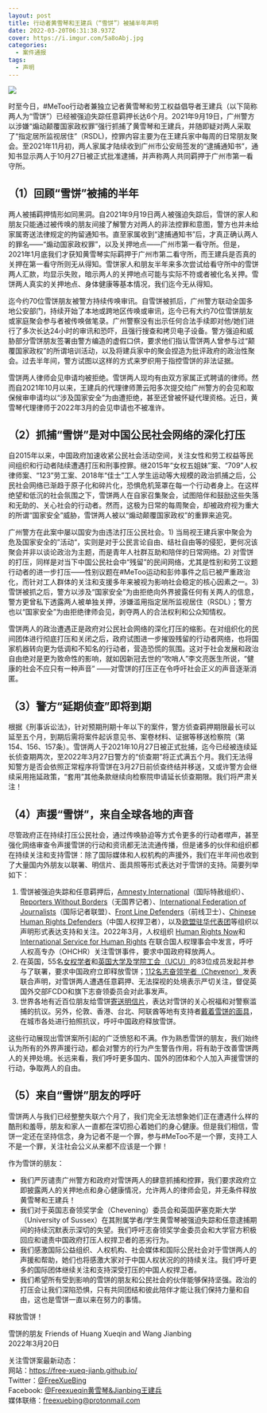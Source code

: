 ```yaml
---
layout: post
title: 行动者黄雪琴和王建兵（“雪饼”）被捕半年声明
date: 2022-03-20T06:31:38.937Z
cover: https://i.imgur.com/5a8oAbj.jpg
categories:
  - 案件通报
tags:
  - 声明
---
```

![](https://i.imgur.com/5a8oAbj.jpg)

时至今日，#MeToo行动者兼独立记者黄雪琴和劳工权益倡导者王建兵（以下简称两人为“雪饼”）已经被强迫失踪任意羁押长达6个月。2021年9月19日，广州警方以涉嫌“煽动颠覆国家政权罪”强行抓捕了黄雪琴和王建兵，并随即疑对两人采取了“指定居所监视居住”（RSDL)，控罪内容主要为在王建兵家中每周的日常朋友聚会。至2021年11月初，两人家属才陆续收到广州市公安局签发的“逮捕通知书”，通知书显示两人于10月27日被正式批准逮捕，并声称两人共同羁押于广州市第一看守所。

<!-- more -->

## （1）回顾“雪饼”被捕的半年

两人被捕羁押情形如同黑洞。自2021年9月19日两人被强迫失踪后，雪饼的家人和朋友只能通过被传唤的朋友间接了解警方对两人的非法控罪和意图，警方也并未给家属寄送法律规定的拘留通知书。直至家属收到“逮捕通知书”后，才真正确认两人的罪名——“煽动国家政权罪”，以及关押地点——广州市第一看守所。但是，2021年1月底我们才获知黄雪琴实际羁押于广州市第二看守所，而王建兵是否真的关押在第一看守所则无从得知。雪饼家人和朋友半年来多次尝试给看守所中的雪饼两人汇款，均显示失败，暗示两人的关押地点可能与实际不符或者被化名关押。雪饼两人真实的关押地点、身体健康等基本情况，我们迄今无从得知。

迄今约70位雪饼朋友被警方持续传唤审讯。自雪饼被抓后，广州警方联动全国多地公安部门，持续开始了本地或跨地区传唤或审讯，迄今已有大约70位雪饼朋友或家庭聚会参与者被传唤做笔录。广州警察没有出示任何合法手续即对他/她们进行了多次长达24小时的审讯和恐吓，且强行搜查和拷贝电子设备。警方强迫和威胁部分雪饼朋友签署由警方编造的虚假口供，要求他们指认雪饼两人曾参与过“颠覆国家政权”的所谓培训活动，以及将建兵家中的聚会捏造为批评政府的政治性聚会。过去半年间，警方试图以这样的方式来罗织用于指控雪饼的非法证据。

雪饼两人律师会见申请均被拒绝。雪饼两人现均有由双方家属正式聘请的律师。然而自2021年10月以来，王建兵的代理律师萧云阳多次提交给广州警方的会见和取保候审申请均以“涉及国家安全”为由遭拒绝，甚至还曾被怀疑代理资格。近日，黄雪琴代理律师于2022年3月的会见申请也不被准许。

## （2）抓捕“雪饼”是对中国公民社会网络的深化打压

自2015年以来，中国政府加速收紧公民社会活动空间，关注女性和劳工权益等民间组织和行动者陆续遭遇打压和刑事控罪。继2015年“女权五姐妹”案、“709”人权律师案、“123”劳工案、2018年“佳士”工人学生运动等大规模的政治抓捕之后，公民社会网络已渐趋于原子化和碎片化，恐惧危机笼罩在每一个行动者身上。在这样绝望和低沉的社会氛围之下，雪饼两人在自家召集聚会，试图陪伴和鼓励这些失落和无助的、关心社会的行动者。然而，这极为日常的每周聚会，却被政府视为重大的所谓“国家安全”威胁，雪饼两人被以“煽动颠覆国家政权”的重罪来追究。

广州警方在此案中屡以国安为由违法打压公民社会。1) 当局视王建兵家中聚会为危及国家安全的”活动“，实则是对于公民言论自由、结社自由等的侵犯，更何况该聚会并非以谈论政治为主题，而是青年人社群互助和陪伴的日常网络。2) 对雪饼的打压，同样是对当下中国公民社会中“残留”的民间网络，尤其是性别和劳工议题行动者的进一步打压——性别议题在#MeToo运动和彭帅事件之后已被严重政治化，而针对工人群体的关注和支援多年来被视为影响社会稳定的核心因素之一。3) 雪饼被抓之后，警方以涉及“国家安全”为由拒绝向外界披露任何有关两人的信息，警方更曾私下透露两人被单独关押，涉嫌滥用指定居所监视居住（RSDL）；警方也以“国家安全”为由拒绝律师会见，剥夺两人的合法权利和公众知情权。

雪饼两人的政治遭遇正是政府对公民社会网络的深化打压的缩影。在对组织化的民间团体进行彻底打压和关闭之后，政府试图进一步摧毁残留的行动者网络，也将国家机器转向更为低调和不知名的行动者，营造恐慌的氛围。这对于社会发展和政治自由绝对是更为致命性的影响，就如因新冠去世的“吹哨人”李文亮医生所说，“健康的社会不应只有一种声音” ——对雪饼的打压正在令呼吁社会正义的声音逐渐消匿。

## （3）警方“延期侦查”即将到期

根据《刑事诉讼法》，针对预期刑期十年以下的案件，警方侦查羁押期限最长可以延至五个月，到期后需将案件起诉意见书、案卷材料、证据等移送检察院（第154、156、157条）。雪饼两人于2021年10月27日被正式批捕，迄今已经被连续延长侦查期两次，至2022年3月27日警方的“侦查期”将正式满五个月。我们无法得知警方是否会依照正常程序将雪饼在3月27日前侦查终结并移送，又或许警方会继续采用拖延政策，“套用”其他条款继续向检察院申请延长侦查期限。我们将严肃关注！

## （4）声援“雪饼”，来自全球各地的声音

尽管政府正在持续打压公民社会，通过传唤胁迫等方式令更多的行动者噤声，甚至强化网络审查令声援雪饼的行动和资讯都无法流通传播，但是诸多的伙伴和组织都在持续关注和支持雪饼：除了国际媒体和人权机构的声援外，我们在半年间也收到了大量国内外朋友以联署、明信片、面具照等形式表达对于雪饼的支持。简要列举如下：	
1. 雪饼被强迫失踪和任意羁押后，[Amnesty International](https://www.amnesty.org/en/latest/news/2021/11/china-metoo-journalist-and-labour-activist-facing-subversion-charge-must-be-released/)（国际特赦组织）、[Reporters Without Borders](https://rsf.org/en/news/rsf-calls-release-chinese-investigative-journalist-huang-xueqin)（无国界记者）、[International Federation of Journalists](https://www.ifj.org/media-centre/news/detail/category/press-releases/article/china-chinese-journalist-huang-xueqin-thought-detained-after-disappearance.html)（国际记者联盟）、[Front Line Defenders](https://www.frontlinedefenders.org/en/case/china-human-rights-defenders-huang-xueqing-and-wang-jianbing-facing-inciting-subversion)（前线卫士）、[Chinese Human Rights Defenders](https://www.nchrd.org/2021/09/china-immediately-release-metoo-activist-and-fellow-civil-society-advocate/)（中国人权捍卫者），以及[欧盟驻华代表团](https://eeas.europa.eu/delegations/china_en/108637/StatementoftheEUDelegationtoChinaontheInternationalHumanRightsDay)等组织以声明形式表达支持和关注。2022年3月，人权组织 [Human Rights Now](https://hrn.or.jp/eng/news/2022/03/16/hrc49_oral_statement_on_china_hrds/)和[International Service for Human Rights](https://twitter.com/FreeXueBing/status/1502135567919820803) 在联合国人权理事会中发言，呼吁人权高专办（OHCHR）关注雪饼事件，要求中国政府释放两人。
2. 在英国，55名[女权学者](https://free-xueq-jianb.github.io/2022/02/11/55_scholars_support/)和[英国大学及学院工会（UCU）](https://docs.google.com/forms/d/e/1FAIpQLSfWshZFjBN5Qyn9TCEaRDS2HfTZV2o6JPWAA-vFjb1VVCemtg/viewform)的83位成员发起并参与了联署，要求中国政府立即释放雪饼；[112名志奋领学者（Chevenor）](https://free-xueq-jianb.github.io/2021/12/07/statement1208/)发表联合声明，对雪饼两人遭遇任意羁押、无法探视的处境表示严切关注，督促英国外交部FCDO和旗下志奋领委员会对此事发声。
3. 世界各地有近百位朋友给雪饼[寄送明信片](https://free-xueq-jianb.github.io/2021/12/26/postcard_event/)，表达对雪饼的关心祝福和对警察滥捕的抗议。另外，伦敦、香港、台北、阿联酋等地有支持者[戴着雪饼的面具](https://free-xueq-jianb.github.io/2022/02/05/xuebing_world/)，在城市各处进行拍照抗议，呼吁中国政府释放雪饼。

这些行动展现出雪饼案所引起的广泛愤怒和不满。作为熟悉雪饼的朋友，我们始终认为所有的外界声援行动，都会对警方的行为产生警告作用，将有助于改善雪饼两人的关押处境。长远来看，我们呼吁更多国内、国外的团体和个人加入声援雪饼的行动，争取两人的自由。

## （5）来自“雪饼”朋友的呼吁

雪饼两人与我们已经整整失联六个月了，我们完全无法想象她们正在遭遇什么样的酷刑和羞辱，朋友和家人一直都在深切担心着她们的身心健康。但是我们相信，雪饼一定还在坚持信念，身为记者不是一个罪，参与#MeToo不是一个罪，支持工人不是一个罪，关注社会公义从来都不应该是一个罪！

作为雪饼的朋友：
- 我们严厉谴责广州警方和政府对雪饼两人的肆意抓捕和控罪，我们要求政府立即披露两人的关押地点和身心健康情况，允许两人的律师会见，并无条件释放黄雪琴和王建兵！
- 我们对于英国志奋领奖学金（Chevening）委员会和英国萨塞克斯大学（University of Sussex）在其附属学者/学生黄雪琴被强迫失踪和任意逮捕期间的持续沉默表示深切的失望。我们呼吁志奋领奖学金委员会和大学官方积极回应和谴责中国政府打压人权捍卫者的恶劣行为。
- 我们感激国际公益组织、人权机构、社会媒体和国际公民社会对于雪饼两人的声援和帮助，她们也将感激大家对于中国人权状况的的持续关注。我们呼吁更多的国际团体继续关注和支持深受打压的中国人权捍卫者。
- 我们希望所有受到影响的雪饼的朋友和公民社会的伙伴能够保持坚强。政治的打压会让我们深陷恐惧，只有共同团结和彼此陪伴才能让我们保持力量和自由，这也是雪饼一直以来在努力的事情。

释放雪饼！

雪饼的朋友 Friends of Huang Xueqin and Wang Jianbing  
2022年3月20日


关注雪饼案最新动态：  
网站：https://free-xueq-jianb.github.io/  
Twitter：[@FreeXueBing](https://twitter.com/FreeXueBing)    
Facebook: [@Freexueqin黄雪琴&Jianbing王建兵](https://www.facebook.com/Freexueqinjianbing)   
媒体联络：freexuebing@protonmail.com   